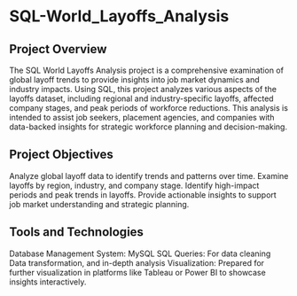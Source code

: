 # SQL-World_Layoffs_Analysis
## Project Overview
The SQL World Layoffs Analysis project is a comprehensive examination of global layoff trends to provide insights into job market dynamics and industry impacts. Using SQL, this project analyzes various aspects of the layoffs dataset, including regional and industry-specific layoffs, affected company stages, and peak periods of workforce reductions. This analysis is intended to assist job seekers, placement agencies, and companies with data-backed insights for strategic workforce planning and decision-making.

## Project Objectives
Analyze global layoff data to identify trends and patterns over time.
Examine layoffs by region, industry, and company stage.
Identify high-impact periods and peak trends in layoffs.
Provide actionable insights to support job market understanding and strategic planning.


## Tools and Technologies
Database Management System: MySQL
SQL Queries: For data cleaning
Data transformation, and in-depth analysis
Visualization: Prepared for further visualization in platforms like Tableau or Power BI to showcase insights interactively.
